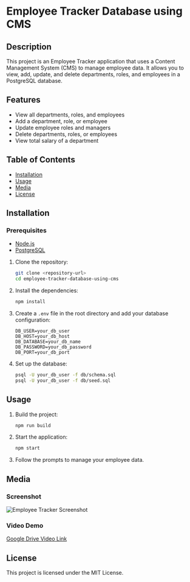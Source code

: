 # Employee Tracker Database using CMS

## Description

This project is an Employee Tracker application that uses a Content Management System (CMS) to manage employee data. It allows you to view, add, update, and delete departments, roles, and employees in a PostgreSQL database.

## Features

- View all departments, roles, and employees
- Add a department, role, or employee
- Update employee roles and managers
- Delete departments, roles, or employees
- View total salary of a department 

## Table of Contents

- [Installation](#installation)
- [Usage](#usage)
- [Media](#media)
- [License](#license)

## Installation

### Prerequisites

- [Node.js](https://nodejs.org/)
- [PostgreSQL](https://www.postgresql.org/)

1. Clone the repository:
    ```sh
    git clone <repository-url>
    cd employee-tracker-database-using-cms
    ```

2. Install the dependencies:
    ```sh
    npm install
    ```

3. Create a `.env` file in the root directory and add your database configuration:
    ```properties
    DB_USER=your_db_user
    DB_HOST=your_db_host
    DB_DATABASE=your_db_name
    DB_PASSWORD=your_db_password
    DB_PORT=your_db_port
    ```

4. Set up the database:
    ```sh
    psql -U your_db_user -f db/schema.sql
    psql -U your_db_user -f db/seed.sql
    ```

## Usage

1. Build the project:
    ```sh
    npm run build
    ```

2. Start the application:
    ```sh
    npm start
    ```

3. Follow the prompts to manage your employee data.

## Media

### Screenshot
![Employee Tracker Screenshot](path/to/screenshot.png)

### Video Demo
[Google Drive Video Link](https://drive.google.com/path/to/video)

## License

This project is licensed under the MIT License.